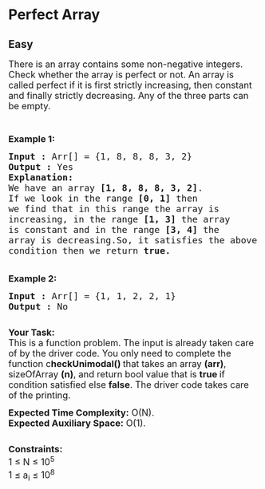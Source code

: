 # Perfect Array
## Easy
<div class="problem-statement">
                <p></p><p><span style="font-size:18px">There is an array contains some non-negative integers. Check whether the array is perfect or not. An array is called perfect if it is first strictly increasing, then constant and finally strictly decreasing. Any of the three parts can be empty.</span></p>

<p>&nbsp;</p>

<p><span style="font-size:18px"><strong>Example 1:</strong></span></p>

<pre><span style="font-size:18px"><strong>Input :</strong> Arr[] = {1, 8, 8, 8, 3, 2}
<strong>Output :</strong> Yes
<strong>Explanation:
</strong>We have an array <strong>[1, 8, 8, 8, 3, 2]</strong>. 
If we look in the range <strong>[0, 1]</strong> then 
we find that in this range the array is 
increasing, in the range <strong>[1, 3]</strong> the array 
is constant and in the range <strong>[3, 4]</strong> the 
array is decreasing.So, it satisfies the above 
condition then we return <strong>true.</strong>

</span></pre>

<p><span style="font-size:18px"><strong>Example 2:</strong></span></p>

<pre><span style="font-size:18px"><strong>Input :</strong> Arr[] = {1, 1, 2, 2, 1}
<strong>Output :</strong> No
</span></pre>

<p><br>
<span style="font-size:18px"><strong>Your Task:</strong><br>
This is a function problem. The input is already taken care of by the driver code. You only need to complete the function c<strong>heckUnimodal() </strong>that takes an array <strong>(arr)</strong>, sizeOfArray <strong>(n)</strong>, and return bool value that is <strong>true </strong>if condition satisfied else <strong>false</strong>. The driver code takes care of the printing.</span></p>

<p><span style="font-size:18px"><strong>Expected Time Complexity:</strong>&nbsp;O(N).<br>
<strong>Expected Auxiliary Space:</strong>&nbsp;O(1).</span><br>
&nbsp;</p>

<p><span style="font-size:18px"><strong>Constraints:</strong><br>
1 ≤ N ≤ 10<sup>5</sup><br>
1 ≤ a<sub>i</sub> ≤ 10<sup>8</sup></span></p>

<p>&nbsp;</p>
 <p></p>
            </div>